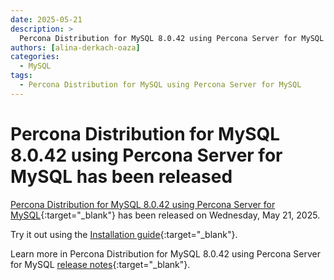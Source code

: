 ```yaml
---
date: 2025-05-21
description: >
  Percona Distribution for MySQL 8.0.42 using Percona Server for MySQL has been released on Wednesday, May 21, 2025.
authors: [alina-derkach-oaza]
categories:
  - MySQL
tags:
  - Percona Distribution for MySQL using Percona Server for MySQL
---
```


# Percona Distribution for MySQL 8.0.42 using Percona Server for MySQL has been released

<!-- more -->

[Percona Distribution for MySQL 8.0.42 using Percona Server for MySQL](https://docs.percona.com/percona-distribution-for-mysql/8.0/index.html){:target="_blank"} has been released on Wednesday, May 21, 2025.

Try it out using the [Installation guide](https://docs.percona.com/percona-distribution-for-mysql/8.0/installing.html){:target="_blank"}.

Learn more in Percona Distribution for MySQL 8.0.42 using Percona Server for MySQL [release notes](https://docs.percona.com/percona-distribution-for-mysql/8.0/release-notes-ps-v8.0.42.html){:target="_blank"}.
